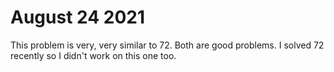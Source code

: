 # August 24 2021
This problem is very, very similar to 72. Both are good problems. I solved 72 recently so I didn't work on this 
one too.